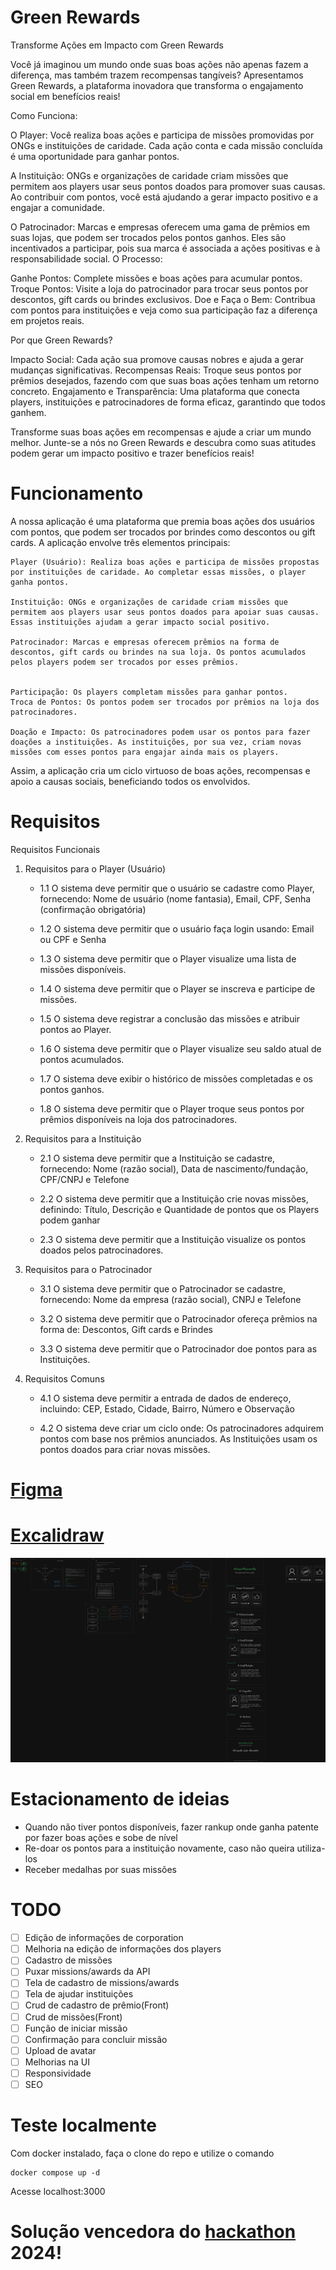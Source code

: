 # Green Rewards
Transforme Ações em Impacto com Green Rewards

Você já imaginou um mundo onde suas boas ações não apenas fazem a diferença, mas também trazem recompensas tangíveis? Apresentamos Green Rewards, a plataforma inovadora que transforma o engajamento social em benefícios reais!

Como Funciona:

O Player: Você realiza boas ações e participa de missões promovidas por ONGs e instituições de caridade. Cada ação conta e cada missão concluída é uma oportunidade para ganhar pontos.

A Instituição: ONGs e organizações de caridade criam missões que permitem aos players usar seus pontos doados para promover suas causas. Ao contribuir com pontos, você está ajudando a gerar impacto positivo e a engajar a comunidade.

O Patrocinador: Marcas e empresas oferecem uma gama de prêmios em suas lojas, que podem ser trocados pelos pontos ganhos. Eles são incentivados a participar, pois sua marca é associada a ações positivas e à responsabilidade social.
O Processo:

Ganhe Pontos: Complete missões e boas ações para acumular pontos.
Troque Pontos: Visite a loja do patrocinador para trocar seus pontos por descontos, gift cards ou brindes exclusivos.
Doe e Faça o Bem: Contribua com pontos para instituições e veja como sua participação faz a diferença em projetos reais.

Por que Green Rewards?

Impacto Social: Cada ação sua promove causas nobres e ajuda a gerar mudanças significativas.
Recompensas Reais: Troque seus pontos por prêmios desejados, fazendo com que suas boas ações tenham um retorno concreto.
Engajamento e Transparência: Uma plataforma que conecta players, instituições e patrocinadores de forma eficaz, garantindo que todos ganhem.

Transforme suas boas ações em recompensas e ajude a criar um mundo melhor. Junte-se a nós no Green Rewards e descubra como suas atitudes podem gerar um impacto positivo e trazer benefícios reais!

# Funcionamento

A nossa aplicação é uma plataforma que premia boas ações dos usuários com pontos, que podem ser trocados por brindes como descontos ou gift cards. A aplicação envolve três elementos principais:

    Player (Usuário): Realiza boas ações e participa de missões propostas por instituições de caridade. Ao completar essas missões, o player ganha pontos.

    Instituição: ONGs e organizações de caridade criam missões que permitem aos players usar seus pontos doados para apoiar suas causas. Essas instituições ajudam a gerar impacto social positivo.

    Patrocinador: Marcas e empresas oferecem prêmios na forma de descontos, gift cards ou brindes na sua loja. Os pontos acumulados pelos players podem ser trocados por esses prêmios.


    Participação: Os players completam missões para ganhar pontos.
    Troca de Pontos: Os pontos podem ser trocados por prêmios na loja dos patrocinadores.

    Doação e Impacto: Os patrocinadores podem usar os pontos para fazer doações a instituições. As instituições, por sua vez, criam novas missões com esses pontos para engajar ainda mais os players.

Assim, a aplicação cria um ciclo virtuoso de boas ações, recompensas e apoio a causas sociais, beneficiando todos os envolvidos.

# Requisitos

Requisitos Funcionais
1. Requisitos para o Player (Usuário)
    - 1.1 O sistema deve permitir que o usuário se cadastre como Player, fornecendo: Nome de usuário (nome fantasia),
Email,
CPF,
Senha (confirmação obrigatória)
    - 1.2 O sistema deve permitir que o usuário faça login usando: Email ou CPF e Senha
    - 1.3 O sistema deve permitir que o Player visualize uma lista de missões disponíveis.

    - 1.4 O sistema deve permitir que o Player se inscreva e participe de missões.

    - 1.5 O sistema deve registrar a conclusão das missões e atribuir pontos ao Player.

    - 1.6 O sistema deve permitir que o Player visualize seu saldo atual de pontos acumulados.

    - 1.7 O sistema deve exibir o histórico de missões completadas e os pontos ganhos.

    - 1.8 O sistema deve permitir que o Player troque seus pontos por prêmios disponíveis na loja dos patrocinadores.

2. Requisitos para a Instituição
    - 2.1 O sistema deve permitir que a Instituição se cadastre, fornecendo: Nome (razão social),
Data de nascimento/fundação,
CPF/CNPJ e
Telefone

    - 2.2 O sistema deve permitir que a Instituição crie novas missões, definindo: Título,
Descrição e
Quantidade de pontos que os Players podem ganhar

    - 2.3 O sistema deve permitir que a Instituição visualize os pontos doados pelos patrocinadores.

3. Requisitos para o Patrocinador
    - 3.1 O sistema deve permitir que o Patrocinador se cadastre, fornecendo: Nome da empresa (razão social),
CNPJ e
Telefone

    - 3.2 O sistema deve permitir que o Patrocinador ofereça prêmios na forma de: Descontos,
Gift cards e
Brindes

    - 3.3 O sistema deve permitir que o Patrocinador doe pontos para as Instituições.

4. Requisitos Comuns
    - 4.1 O sistema deve permitir a entrada de dados de endereço, incluindo: CEP,
Estado,
Cidade,
Bairro,
Número e
Observação

    - 4.2 O sistema deve criar um ciclo onde: Os patrocinadores adquirem pontos com base nos prêmios anunciados.
As Instituições usam os pontos doados para criar novas missões.


# [Figma](https://www.figma.com/design/7T7AchPSlYal0KM49G644V/Hackathon-2024?node-id=0-1&t=LqqQ7BCJBAxKdXZJ-1)

# [Excalidraw](https://excalidraw.com/#room=07d64c337c9fde46abb9,dUM2Cn-ctT51YrIBQ92RsA)
![alt text](./docs/excalidrarw.png)

# Estacionamento de ideias
 - Quando não tiver pontos disponíveis, fazer rankup onde ganha patente por fazer boas ações e sobe de nível
 - Re-doar os pontos para a instituição novamente, caso não queira utiliza-los
 - Receber medalhas por suas missões

# TODO 
- [ ] Edição de informações de corporation
- [ ] Melhoria na edição de informações dos players
- [ ] Cadastro de missões
- [ ] Puxar missions/awards da API
- [ ] Tela de cadastro de missions/awards
- [ ] Tela de ajudar instituições
- [ ] Crud de cadastro de prêmio(Front)
- [ ] Crud de missões(Front)
- [ ] Função de iniciar missão
- [ ] Confirmação para concluir missão
- [ ] Upload de avatar
- [ ] Melhorias na UI
- [ ] Responsividade
- [ ] SEO

# Teste localmente
Com docker instalado, faça o clone do repo e utilize o comando 
```
docker compose up -d
```

Acesse localhost:3000

# Solução vencedora do [hackathon](https://github.com/Fernanda-Kipper/hackathon-2024) 2024!